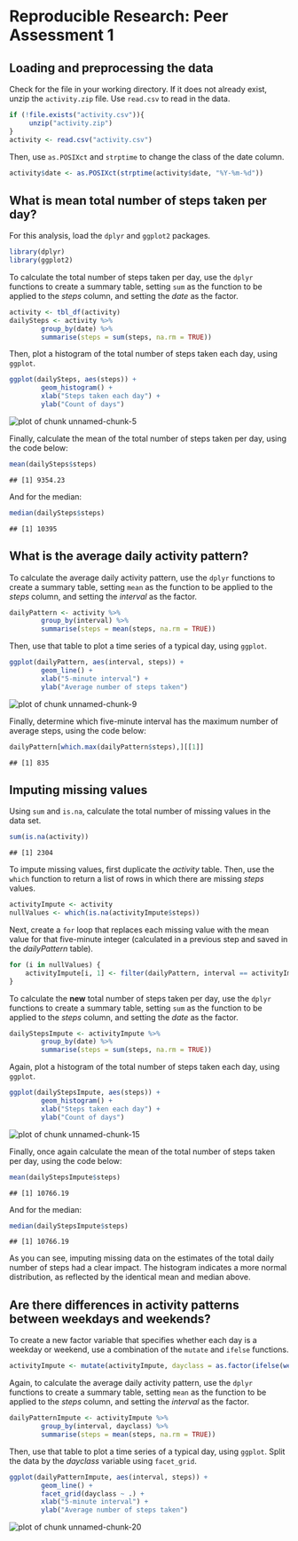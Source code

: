 # Reproducible Research: Peer Assessment 1

## Loading and preprocessing the data

Check for the file in your working directory. If it does not already exist, unzip the ```activity.zip``` file. Use ```read.csv``` to read in the data.


```r
if (!file.exists("activity.csv")){
     unzip("activity.zip")   
}
activity <- read.csv("activity.csv")
```

Then, use ```as.POSIXct``` and ```strptime``` to change the class of the date column.


```r
activity$date <- as.POSIXct(strptime(activity$date, "%Y-%m-%d"))
```

## What is mean total number of steps taken per day?

For this analysis, load the ```dplyr``` and ```ggplot2``` packages.


```r
library(dplyr)
library(ggplot2)
```

To calculate the total number of steps taken per day, use the ```dplyr``` functions to create a summary table, setting ```sum``` as the function to be applied to the *steps* column, and setting the *date* as the factor.


```r
activity <- tbl_df(activity)
dailySteps <- activity %>%
        group_by(date) %>%
        summarise(steps = sum(steps, na.rm = TRUE))
```

Then, plot a histogram of the total number of steps taken each day, using ```ggplot```.


```r
ggplot(dailySteps, aes(steps)) +
        geom_histogram() +
        xlab("Steps taken each day") + 
        ylab("Count of days")
```

![plot of chunk unnamed-chunk-5](figure/unnamed-chunk-5-1.png)

Finally, calculate the mean of the total number of steps taken per day, using the code below:


```r
mean(dailySteps$steps)
```

```
## [1] 9354.23
```

And for the median:


```r
median(dailySteps$steps)
```

```
## [1] 10395
```


## What is the average daily activity pattern?

To calculate the average daily activity pattern, use the ```dplyr``` functions to create a summary table, setting ```mean``` as the function to be applied to the *steps* column, and setting the *interval* as the factor.


```r
dailyPattern <- activity %>%
        group_by(interval) %>%
        summarise(steps = mean(steps, na.rm = TRUE))
```

Then, use that table to plot a time series of a typical day, using ```ggplot```.


```r
ggplot(dailyPattern, aes(interval, steps)) +
        geom_line() + 
        xlab("5-minute interval") +
        ylab("Average number of steps taken")
```

![plot of chunk unnamed-chunk-9](figure/unnamed-chunk-9-1.png)

Finally, determine which five-minute interval has the maximum number of average steps, using the code below:


```r
dailyPattern[which.max(dailyPattern$steps),][[1]]
```

```
## [1] 835
```


## Imputing missing values

Using ```sum``` and ```is.na```, calculate the total number of missing values in the data set.


```r
sum(is.na(activity))
```

```
## [1] 2304
```

To impute missing values, first duplicate the *activity* table. Then, use the ```which``` function to return a list of rows in which there are missing *steps* values. 


```r
activityImpute <- activity
nullValues <- which(is.na(activityImpute$steps))
```

Next, create a ```for``` loop that replaces each missing value with the mean value for that five-minute integer (calculated in a previous step and saved in the *dailyPattern* table).


```r
for (i in nullValues) {
    activityImpute[i, 1] <- filter(dailyPattern, interval == activityImpute[i, 3][[1]])[2]
}
```

To calculate the **new** total number of steps taken per day, use the ```dplyr``` functions to create a summary table, setting ```sum``` as the function to be applied to the *steps* column, and setting the *date* as the factor.


```r
dailyStepsImpute <- activityImpute %>%
        group_by(date) %>%
        summarise(steps = sum(steps, na.rm = TRUE))
```

Again, plot a histogram of the total number of steps taken each day, using ```ggplot```.


```r
ggplot(dailyStepsImpute, aes(steps)) +
        geom_histogram() +
        xlab("Steps taken each day") + 
        ylab("Count of days")
```

![plot of chunk unnamed-chunk-15](figure/unnamed-chunk-15-1.png)

Finally, once again calculate the mean of the total number of steps taken per day, using the code below:


```r
mean(dailyStepsImpute$steps)
```

```
## [1] 10766.19
```

And for the median:


```r
median(dailyStepsImpute$steps)
```

```
## [1] 10766.19
```

As you can see, imputing missing data on the estimates of the total daily number of steps had a clear impact. The histogram indicates a more normal distribution, as reflected by the identical mean and median above.

## Are there differences in activity patterns between weekdays and weekends?

To create a new factor variable that specifies whether each day is a weekday or weekend, use a combination of the ```mutate``` and ```ifelse``` functions.


```r
activityImpute <- mutate(activityImpute, dayclass = as.factor(ifelse(weekdays(date) %in% c("Saturday", "Sunday"), "weekend", "weekday")))
```

Again, to calculate the average daily activity pattern, use the ```dplyr``` functions to create a summary table, setting ```mean``` as the function to be applied to the *steps* column, and setting the *interval* as the factor.


```r
dailyPatternImpute <- activityImpute %>%
        group_by(interval, dayclass) %>%
        summarise(steps = mean(steps, na.rm = TRUE))
```

Then, use that table to plot a time series of a typical day, using ```ggplot```. Split the data by the *dayclass* variable using ```facet_grid```.


```r
ggplot(dailyPatternImpute, aes(interval, steps)) +
        geom_line() + 
        facet_grid(dayclass ~ .) +
        xlab("5-minute interval") +
        ylab("Average number of steps taken")
```

![plot of chunk unnamed-chunk-20](figure/unnamed-chunk-20-1.png)
